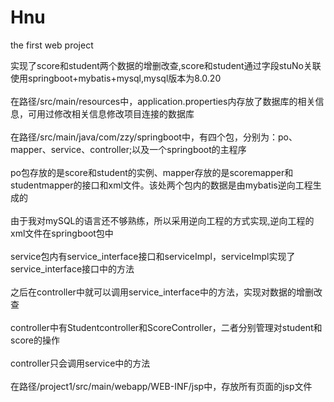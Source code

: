 # Hnu
the first web project

实现了score和student两个数据的增删改查,score和student通过字段stuNo关联<br>
使用springboot+mybatis+mysql,mysql版本为8.0.20<br><br>
在路径/src/main/resources中，application.properties内存放了数据库的相关信息，可用过修改相关信息修改项目连接的数据库<br><br>
在路径/src/main/java/com/zzy/springboot中，有四个包，分别为：po、mapper、service、controller;以及一个springboot的主程序<br><br>
po包存放的是score和student的实例、mapper存放的是scoremapper和studentmapper的接口和xml文件。该处两个包内的数据是由mybatis逆向工程生成的<br><br>
由于我对mySQL的语言还不够熟练，所以采用逆向工程的方式实现,逆向工程的xml文件在springboot包中<br><br>
service包内有service_interface接口和serviceImpl，serviceImpl实现了service_interface接口中的方法<br><br>
之后在controller中就可以调用service_interface中的方法，实现对数据的增删改查<br><br>
controller中有Studentcontroller和ScoreController，二者分别管理对student和score的操作<br><br>
controller只会调用service中的方法<br><br>
在路径/project1/src/main/webapp/WEB-INF/jsp中，存放所有页面的jsp文件<br><br>
